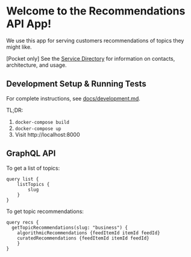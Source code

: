 # Welcome to the Recommendations API App!

We use this app for serving customers recommendations of topics they might like.

[Pocket only] See the [Service Directory](https://getpocket.atlassian.net/wiki/spaces/PE/pages/1626177549/RecommendationAPI)
for information on contacts, architecture, and usage.

## Development Setup & Running Tests

For complete instructions, see [docs/development.md](/docs/development.md).

TL;DR: 
1. `docker-compose build`
2. `docker-compose up`
3. Visit http://localhost:8000

## GraphQL API

To get a list of topics:
```
query list {
    listTopics {
        slug
    }
}
```

To get topic recommendations: 
```
query recs {
  getTopicRecommendations(slug: "business") {
    algorithmicRecommendations {feedItemId itemId feedId}
    curatedRecommendations {feedItemId itemId feedId}
	}
}
```
